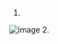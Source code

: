 1.
![image](https://github.com/user-attachments/assets/418cf64d-6f80-4a52-ab30-eeecf36ab242)
2.







































